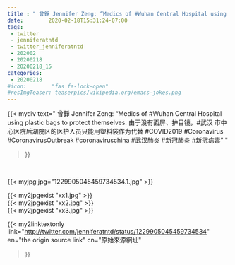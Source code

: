 ```yaml
---
title : " 曾錚 Jennifer Zeng: “Medics of #Wuhan Central Hospital using plastic bags to protect themselves.&#10;由于没有面屏、护目镜，#武汉 市中心医院后湖院区的医护人员只能用塑料袋作为代替&#10;#COVID2019 #Coronavirus #CoronavirusOutbreak #coronaviruschina  #武汉肺炎 #新冠肺炎 #新冠病毒”  "
date:        2020-02-18T15:31:24-07:00
tags:
 - twitter
 - jenniferatntd
 - twitter_jenniferatntd
 - 202002
 - 20200218
 - 20200218_15
categories:
 - 20200218
#icon:        "fas fa-lock-open"
#resImgTeaser: teaserpics/wikipedia.org/emacs-jokes.png
---
```


{{< mydiv text=" 曾錚 Jennifer Zeng: “Medics of #Wuhan Central Hospital using plastic bags to protect themselves.&#10;由于没有面屏、护目镜，#武汉 市中心医院后湖院区的医护人员只能用塑料袋作为代替&#10;#COVID2019 #Coronavirus #CoronavirusOutbreak #coronaviruschina  #武汉肺炎 #新冠肺炎 #新冠病毒”  "
>}}
<br>


 {{< myjpg jpg="1229905045459734534.1.jpg" >}}<br> 

{{< my2jpgexist "xx1.jpg" >}}<br>
{{< my2jpgexist "xx2.jpg" >}}<br>
{{< my2jpgexist "xx3.jpg" >}}<br>


{{< my2linktextonly link="http://twitter.com/jenniferatntd/status/1229905045459734534"
en="the origin source link" cn="原始來源網址"
>}}


<br>

